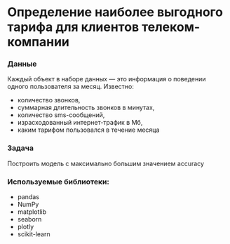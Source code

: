 # Определение наиболее выгодного тарифа для клиентов телеком-компании
### Данные
Каждый объект в наборе данных — это информация о поведении одного пользователя за месяц. Известно:

- количество звонков,
- суммарная длительность звонков в минутах,
- количество sms-сообщений,
- израсходованный интернет-трафик в Мб,
- каким тарифом пользовался в течение месяца

### Задача

Построить модель с максимально большим значением accuracy

### Используемые библиотеки:
- pandas
- NumPy
- matplotlib
- seaborn
- plotly
- scikit-learn
